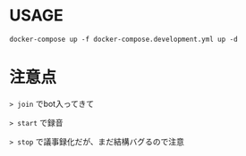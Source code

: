 # USAGE
`docker-compose up -f docker-compose.development.yml up -d`

# 注意点
`> join` でbot入ってきて

`> start` で録音

`> stop` で議事録化だが、まだ結構バグるので注意
